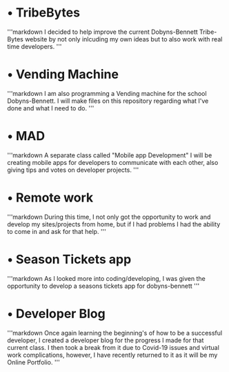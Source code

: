 <h1>• TribeBytes</h1>
  '''markdown
  I decided to help improve the current Dobyns-Bennett Tribe-Bytes website by not only inlcuding my own ideas but to also work with real time developers.
  '''
<h1>• Vending Machine</h1>
  '''markdown
  I am also programming a Vending machine for the school Dobyns-Bennett. I will make files on this repository regarding what I've done and what I need to do.
  '''
<h1>• MAD</h1>
 '''markdown
  A separate class called "Mobile app Development" I will be creating mobile apps for developers to communicate with each other, also giving tips and votes on developer projects.
'''
<h1>• Remote work</h1>
  '''markdown
    During this time, I not only got the opportunity to work and develop my sites/projects from home, but if I had problems I had the ability to come in and ask for that help.
  '''
<h1>• Season Tickets app</h1>
  '''markdown
    As I looked more into coding/developing, I was given the opportunity to develop a seasons tickets app for dobyns-bennett
  '''
<h1>• Developer Blog</h1>
  '''markdown
    Once again learning the beginning's of how to be a successful developer, I created a developer blog for the progress I made for that current class. I then took a break from it due to Covid-19 issues and virtual work complications, however, I have recently returned to it as it will be my Online Portfolio.
  '''
